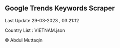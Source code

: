 

## Google Trends Keywords Scraper 
 
Last Update 29-03-2023 , 03:21:12

Country List :
VIETNAM.json



© Abdul Muttaqin 
